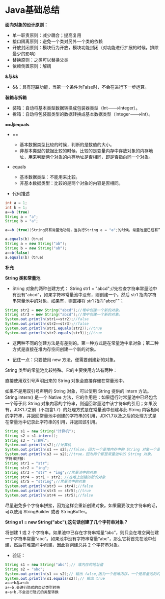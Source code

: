 # Java基础总结
**面向对象的设计原则：**

- 单一职责原则：减少耦合；提高复用
- 接口隔离原则：避免一个类对另外一个类的依赖
- 开放封闭原则：模块行为开放，模块功能封闭（对功能进行扩展的时候，排除最少的影响）
- 替换原则：之类可以替换父类
- 依赖倒置原则：解耦

**&与&&**

- &&：具有短路功能，当第一个条件为False时，不会在进行下一步运算。

**装箱与拆箱**

- 装箱：自动将基本类型数据转换成包装器类型（Int--->Integer）。
- 拆箱：自动将包装器类型的数据转换成基本数据类型（Integer--->Int）。

**==与equals**

- ==
    - 基本数据类型比较的时候，判断的是数值的大小。
    - 非基本类型的数据比较的时候，比较的是变量内存中存放对象的内存地址，用来判断两个对象的内存地址是否相同，即是否指向同一个对象。

- equals
    - 基本数据类型：不能用来比较。
    - 非基本数据类型：比较的是两个对象的内容是否相同。

- 代码描述

```java
int a = 1;
int b = 1;
a==b (true)
String a = "a";
String b = "a";

a==b (true)(String具有常量池功能，当执行String a = "a";的时候，常量池里已经有”a“了，当去执行String b = "a";因为常量池里已经有”a“了，所以b就直接去常量池里取值了，这样a和b的地址也就相同了)。

a.equals(b)（true）
String a = new String("ab");
String b = new String("ab");
a==b(false)
a.equals(b)（true）
```

**补充**

**String 类和常量池**
- String 对象的两种创建方式：
String str1 = "abcd";//先检查字符串常量池中有没有"abcd"，如果字符串常量池中没有，则创建一个，然后 str1 指向字符串常量池中的对象，如果有，则直接将 str1 指向"abcd""；

```java
String str2 = new String("abcd");//堆中创建一个新的对象。
String str3 = new String("abcd");//堆中创建一个新的对象。
System.out.println(str1==str2);//false 
System.out.println(str2==str3);//false
System.out.println(str1.equals(str2));//true
System.out.println(str2.equals(str3));//true
```

- 这两种不同的创建方法是有差别的。第一种方式是在常量池中拿对象；第二种方式是直接在堆内存空间创建一个新的对象。

- 记住一点：只要使用 new 方法，便需要创建新的对象。

String 类型的常量池比较特殊。它的主要使用方法有两种：

直接使用双引号声明出来的 String 对象会直接存储在常量池中。

如果不是用双引号声明的 String 对象，可以使用 String 提供的 intern 方法。String.intern() 是一个 Native 方法，它的作用是：如果运行时常量池中已经包含一个等于此 String 对象内容的字符串，则返回常量池中该字符串的引用；如果没有，JDK1.7之前（不包含1.7）的处理方式是在常量池中创建与此 String 内容相同的字符串，并返回常量池中创建的字符串的引用，JDK1.7以及之后的处理方式是在常量池中记录此字符串的引用，并返回该引用。

```java
String s1 = new String("计算机");         
String s2 = s1.intern();           
String s3 = "计算机";           
System.out.println(s2);//计算机           
System.out.println(s1 == s2);//false，因为一个是堆内存中的 String 对象一个是常量池中的 String 对象，           
System.out.println(s3 == s2);//true，因为两个都是常量池中的 String 对象。
字符串拼接:
String str1 = "str";           
String str2 = "ing";            
String str3 = "str" + "ing";//常量池中的对象           
String str4 = str1 + str2; //在堆上创建的新的对象                 
String str5 = "string";//常量池中的对象           
System.out.println(str3 == str4);//false           
System.out.println(str3 == str5);//true           
System.out.println(str4 == str5);//false
```

尽量避免多个字符串拼接，因为这样会重新创建对象。如果需要改变字符串的话，可以使用 StringBuilder 或者 StringBuffer。

**String s1 = new String("abc");这句话创建了几个字符串对象？**

将创建 1 或 2 个字符串。如果池中已存在字符串常量“abc”，则只会在堆空间创建一个字符串常量“abc”。如果池中没有字符串常量“abc”，那么它将首先在池中创建，然后在堆空间中创建，因此将创建总共 2 个字符串对象。

- 验证：

```java
String s1 = new String("abc");// 堆内存的地址值         
String s2 = "abc";        
System.out.println(s1 == s2);// 输出 false,因为一个是堆内存，一个是常量池的内存，故两者是不同的。         
System.out.println(s1.equals(s2));// 输出 true
a=a+b与a+=b
a+=b,会进行隐式的自动类型转换
a=a+b,不会进行隐式的类型转换
```

